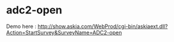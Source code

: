 # adc2-open

Demo here : http://show.askia.com/WebProd/cgi-bin/askiaext.dll?Action=StartSurvey&SurveyName=ADC2-open
